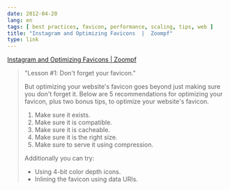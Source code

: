 ```yaml
---
date: 2012-04-20
lang: en
tags: [ best practices, favicon, performance, scaling, tips, web ]
title: "Instagram and Optimizing Favicons  |  Zoompf"
type: link
---
```


[Instagram and Optimizing Favicons  | 
Zoompf](http://zoompf.com/blog/2012/04/instagram-and-optimizing-favicons)

> "Lesson #1: Don't forget your favicon."
>
> But optimizing your website's favicon goes beyond just making sure you
> don't forget it. Below are 5 recommendations for optimizing your
> favicon, plus two bonus tips, to optimize your website's favicon.
>
> 1.  Make sure it exists.
> 2.  Make sure it is compatible.
> 3.  Make sure it is cacheable.
> 4.  Make sure it is the right size.
> 5.  Make sure to serve it using compression.
>
> Additionally you can try:
>
> -   Using 4-bit color depth icons.
> -   Inlining the favicon using data URIs.

